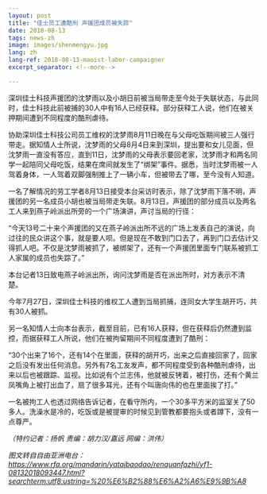 ```yaml
---
layout: post
title: "佳士员工遭酷刑 声援团成员被失踪"
date: 2018-08-13
tags: news-zh
image: images/shenmengyu.jpg
lang: zh
lang-ref: 2018-08-13-maoist-labor-campaigner
excerpt_separator: <!--more-->

---
```


深圳佳士科技声援团的沈梦雨以及小胡日前被当局带走至今处于失联状态，与此同时，佳士科技此前被捕的30人中有16人已经获释。部分获释工人说，他们在被关押期间遭到不同程度的酷刑虐待。

协助深圳佳士科技公司员工维权的沈梦雨8月11日晚在与父母吃饭期间被三人强行带走。据知情人士所说，沈梦雨的父母8月4日来到深圳，提出要和女儿见面，但沈梦雨一直没有答应，直到11日，沈梦雨的父母表示要回老家，沈梦雨才和两名同学一起陪同父母吃饭，结果在席间就发生了“绑架”事件。据悉，当时沈梦雨被一人驾着身体，一人驾着双脚强制推上了一辆小车，但被带去了哪，至今没有人知道。

一名了解情况的劳工学者8月13日接受本台采访时表示，除了沈梦雨下落不明，声援团的另一名成员小胡也被当局带走失联。8月13日，声援团的部分成员以及两名工人来到燕子岭派出所旁的一个广场演讲，声讨当局的行径：

“今天13号二十来个声援团的又在燕子岭派出所不远的广场上发表自己的演说，向过往的民众讲这个事，就是要人呗。但是现在不敢到门口去了，再到门口去估计又得抓人吧。不仅是沈梦雨被抓了，被绑架了，还有一个声援团里面专门联系被抓工人家属的成员也失踪了。”

本台记者13日致电燕子岭派出所，询问沈梦雨是否在派出所时，对方表示不清楚。

今年7月27日，深圳佳士科技的维权工人遭到当局抓捕，连同女大学生胡开巧，共有30人被抓。

另一名知情人士向本台表示，截至目前，已有16人获释，但在获释后仍然遭到监控，而据获释工人所说，他们在被拘留期间不同程度遭到了酷刑：

“30个出来了16个，还有14个在里面，获释的胡开巧，出来之后直接回家了，回家之后没有发出任何消息。另外有7名工友发声，都不同程度受到各种酷刑虐待，出来以后也被跟踪、监视。比如说有个兰志伟，他就被反铐着，被打伤，还有个黄兰凤嘴角上被打出血了，扇了很多耳光，还有个叫唐向伟的也在里面挨了打。”

一名被拘工人也透过网络告诉记者，在看守所内，一个30多平方米的监室关了50多人。洗澡水是冷的，吃饭或是被提审的时候见到管教都要抱头或者蹲下，没有一点尊严。

<em>（特约记者：扬帆   责编：胡力汉/嘉远  网编：洪伟）</em>

<em>图文转自自由亚洲电台： <https://www.rfa.org/mandarin/yataibaodao/renquanfazhi/yf1-08132018093447.html?searchterm:utf8:ustring=%20%E6%B2%88%E6%A2%A6%E9%9B%A8></em>
